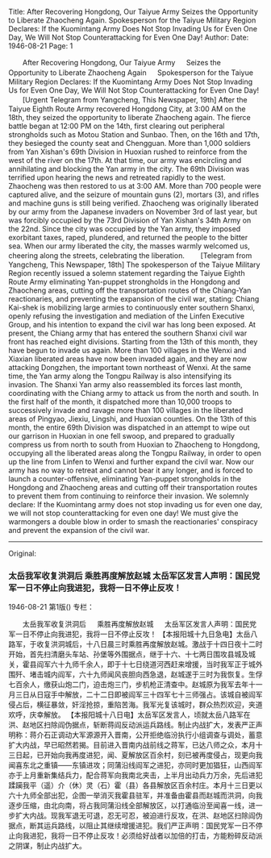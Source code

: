 Title: After Recovering Hongdong, Our Taiyue Army Seizes the Opportunity to Liberate Zhaocheng Again. Spokesperson for the Taiyue Military Region Declares: If the Kuomintang Army Does Not Stop Invading Us for Even One Day, We Will Not Stop Counterattacking for Even One Day!
Author:
Date: 1946-08-21
Page: 1

　　After Recovering Hongdong, Our Taiyue Army
　  Seizes the Opportunity to Liberate Zhaocheng Again
　  Spokesperson for the Taiyue Military Region Declares: If the Kuomintang Army Does Not Stop Invading Us for Even One Day, We Will Not Stop Counterattacking for Even One Day!
　　[Urgent Telegram from Yangcheng, This Newspaper, 19th] After the Taiyue Eighth Route Army recovered Hongdong City, at 3:00 AM on the 18th, they seized the opportunity to liberate Zhaocheng again. The fierce battle began at 12:00 PM on the 14th, first clearing out peripheral strongholds such as Motou Station and Sunbao. Then, on the 16th and 17th, they besieged the county seat and Chengguan. More than 1,000 soldiers from Yan Xishan's 69th Division in Huoxian rushed to reinforce from the west of the river on the 17th. At that time, our army was encircling and annihilating and blocking the Yan army in the city. The 69th Division was terrified upon hearing the news and retreated rapidly to the west. Zhaocheng was then restored to us at 3:00 AM. More than 700 people were captured alive, and the seizure of mountain guns (2), mortars (3), and rifles and machine guns is still being verified. Zhaocheng was originally liberated by our army from the Japanese invaders on November 3rd of last year, but was forcibly occupied by the 73rd Division of Yan Xishan's 34th Army on the 22nd. Since the city was occupied by the Yan army, they imposed exorbitant taxes, raped, plundered, and returned the people to the bitter sea. When our army liberated the city, the masses warmly welcomed us, cheering along the streets, celebrating the liberation.
　　[Telegram from Yangcheng, This Newspaper, 18th] The spokesperson of the Taiyue Military Region recently issued a solemn statement regarding the Taiyue Eighth Route Army eliminating Yan-puppet strongholds in the Hongdong and Zhaocheng areas, cutting off the transportation routes of the Chiang-Yan reactionaries, and preventing the expansion of the civil war, stating: Chiang Kai-shek is mobilizing large armies to continuously enter southern Shanxi, openly refusing the investigation and mediation of the Linfen Executive Group, and his intention to expand the civil war has long been exposed. At present, the Chiang army that has entered the southern Shanxi civil war front has reached eight divisions. Starting from the 13th of this month, they have begun to invade us again. More than 100 villages in the Wenxi and Xiaxian liberated areas have now been invaded again, and they are now attacking Dongzhen, the important town northeast of Wenxi. At the same time, the Yan army along the Tongpu Railway is also intensifying its invasion. The Shanxi Yan army also reassembled its forces last month, coordinating with the Chiang army to attack us from the north and south. In the first half of the month, it dispatched more than 10,000 troops to successively invade and ravage more than 100 villages in the liberated areas of Pingyao, Jiexiu, Lingshi, and Huoxian counties. On the 13th of this month, the entire 69th Division was dispatched in an attempt to wipe out our garrison in Huoxian in one fell swoop, and prepared to gradually compress us from north to south from Huoxian to Zhaocheng to Hongdong, occupying all the liberated areas along the Tongpu Railway, in order to open up the line from Linfen to Wenxi and further expand the civil war. Now our army has no way to retreat and cannot bear it any longer, and is forced to launch a counter-offensive, eliminating Yan-puppet strongholds in the Hongdong and Zhaocheng areas and cutting off their transportation routes to prevent them from continuing to reinforce their invasion. We solemnly declare: If the Kuomintang army does not stop invading us for even one day, we will not stop counterattacking for even one day! We must give the warmongers a double blow in order to smash the reactionaries' conspiracy and prevent the expansion of the civil war.



<hr /> 

Original: 


### 太岳我军收复洪洞后  乘胜再度解放赵城  太岳军区发言人声明：国民党军一日不停止向我进犯，我将一日不停止反攻！

1946-08-21
第1版()
专栏：

　　太岳我军收复洪洞后
　  乘胜再度解放赵城
　  太岳军区发言人声明：国民党军一日不停止向我进犯，我将一日不停止反攻！
    【本报阳城十九日急电】太岳八路军，于收复洪洞城后，十八日晨三时乘胜再度解放赵城。激战于十四日夜十二时开始，首先扫清磨头车站、孙堡等外围据点，继于十六、十七两日围攻县城及城关，霍县阎军六十九师千余人，即于十七日绕道河西赶来增援，当时我军正于城外围歼、堵击城内阎军，六十九师闻风丧胆向西急退，赵城遂于三时为我恢复。生俘七百余人，缴获山炮二门，迫击炮三门，步机枪正清查中。赵城原为我军去年十一月三日从日寇手中解放，二十二日即被阎军三十四军七十三师强占。该城自被阎军侵占后，横征暴敛，奸淫抢掠，重陷苦海。我军光复该城时，群众热烈欢迎，夹道欢呼，庆幸解放。
    【本报阳城十八日电】太岳军区发言人，顷就太岳八路军在洪、赵地区扫除阎伪据点，斩断蒋阎反动派运兵路线。制止内战扩大，发表严正声明称：蒋介石正调动大军源源开入晋南，公开拒绝临汾执行小组调查与调处，蓄意扩大内战，早已昭然若揭。目前进入晋南内战前线之蒋军，已达八师之众，本月十三日起，已开始向我再度进犯，闻、夏解放区百余村，刻已被再度侵占，现更向我闻喜东北之重镇——东镇进攻；同蒲沿线阎军之进犯，亦同时更加猖狂，山西阎军亦于上月重新集结兵力，配合蒋军向我南北夹击，上半月出动兵力万余，先后进犯蹂躏我平（遥）介（休）灵（石）霍（县）各县解放区百余村庄。本月十三日更以六十九师全部出犯，企图一举消灭我霍县驻军，并准备由霍县而赵城而洪洞，向我逐步压缩，由北向南，将占我同蒲沿线全部解放区，以打通临汾至闻喜一线，进一步扩大内战。现我军退无可退，忍无可忍，被迫进行反攻，在洪、赵地区扫除阎伪据点，断其运兵路线，以阻止其继续增援进犯。我们严正声明：国民党军一日不停止向我进犯，我将一日不停止反攻！必须给好战者以加倍的打击，方能粉碎反动派之阴谋，制止内战扩大。
